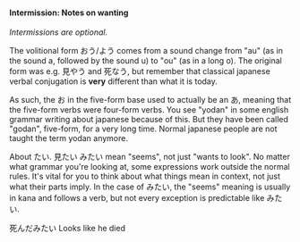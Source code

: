 
#### Intermission: Notes on wanting


*Intermissions are optional.*


The volitional form おう/よう comes from a sound change from "au" (as in the sound a, followed by the sound u) to "ou" (as in a long o). The original form was e.g. 見やう and 死なう, but remember that classical japanese verbal conjugation is **very** different than what it is today.


As such, the お in the five-form base used to actually be an あ, meaning that the five-form verbs were four-form verbs. You see "yodan" in some english grammar writing about japanese because of this. But they have been called "godan", five-form, for a very long time. Normal japanese people are not taught the term yodan anymore.


About たい. 見たい みたい mean "seems", not just "wants to look". No matter what grammar you're looking at, some expressions work outside the normal rules. It's vital for you to think about what things mean in context, not just what their parts imply. In the case of みたい, the "seems" meaning is usually in kana and follows a verb, but not every exception is predictable like みたい.


死んだみたい Looks like he died
